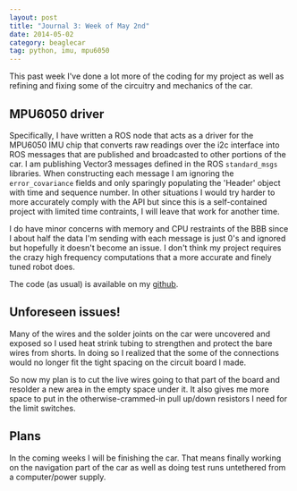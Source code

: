 ```yaml
---
layout: post
title: "Journal 3: Week of May 2nd"
date: 2014-05-02
category: beaglecar
tag: python, imu, mpu6050
---
```


This past week I've done a lot more of the coding for my project as well as 
refining and fixing some of the circuitry and mechanics of the car.

## MPU6050 driver

Specifically, I have written a ROS node that acts as a driver for the MPU6050
IMU chip that converts raw readings over the i2c interface into ROS messages
that are published and broadcasted to other portions of the car. I am
publishing Vector3 messages defined in the ROS `standard_msgs` libraries.
When constructing each message I am ignoring the `error_covariance` fields and
only sparingly populating the 'Header' object with time and sequence number.
In other situations I would try harder to more accurately comply with the API
but since this is a self-contained project with limited time contraints, I will
leave that work for another time.

I do have minor concerns with memory and CPU restraints of the BBB since I about
half the data I'm sending with each message is just 0's and ignored but
hopefully it doesn't become an issue. I don't think my project requires the
crazy high frequency computations that a more accurate and finely tuned
robot does.

The code (as usual) is available on my [github](https://github.com/BunsenMcDubbs/beaglecar/blob/master/src/mpu6050-driver.py).

## Unforeseen issues!

Many of the wires and the solder joints on the car were uncovered and exposed so
I used heat strink tubing to strengthen and protect the bare wires from shorts.
In doing so I realized that the some of the connections would no longer fit the
tight spacing on the circuit board I made.

<insert picture>

So now my plan is to cut the live wires going to that part of the board and
resolder a new area in the empty space under it. It also gives me more space
to put in the otherwise-crammed-in pull up/down resistors I need for the
limit switches.

## Plans

In the coming weeks I will be finishing the car. That means finally working on
the navigation part of the car as well as doing test runs untethered from a
computer/power supply.
